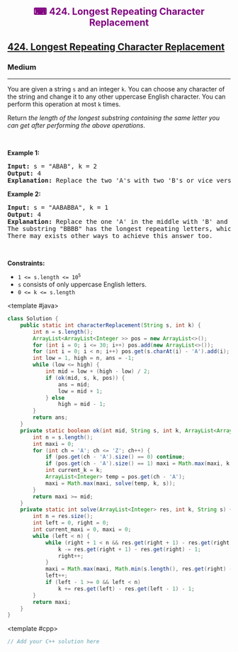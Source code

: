 <div align = "center">
<h style = "margin-bottom: 0px; margin-top: 0px; color : purple;" align = "center" class = "header">

## ⌨ 424. Longest Repeating Character Replacement

</h>
</div>

<h2><a href="https://leetcode.com/problems/longest-repeating-character-replacement" target = "_blank">424. Longest Repeating Character Replacement</a></h2><h3>Medium</h3><hr><p>You are given a string <code>s</code> and an integer <code>k</code>. You can choose any character of the string and change it to any other uppercase English character. You can perform this operation at most <code>k</code> times.</p>

<p>Return <em>the length of the longest substring containing the same letter you can get after performing the above operations</em>.</p>

<p>&nbsp;</p>
<p><strong class="example">Example 1:</strong></p>

<pre>
<strong>Input:</strong> s = &quot;ABAB&quot;, k = 2
<strong>Output:</strong> 4
<strong>Explanation:</strong> Replace the two &#39;A&#39;s with two &#39;B&#39;s or vice versa.
</pre>

<p><strong class="example">Example 2:</strong></p>

<pre>
<strong>Input:</strong> s = &quot;AABABBA&quot;, k = 1
<strong>Output:</strong> 4
<strong>Explanation:</strong> Replace the one &#39;A&#39; in the middle with &#39;B&#39; and form &quot;AABBBBA&quot;.
The substring &quot;BBBB&quot; has the longest repeating letters, which is 4.
There may exists other ways to achieve this answer too.</pre>

<p>&nbsp;</p>
<p><strong>Constraints:</strong></p>

<ul>
	<li><code>1 &lt;= s.length &lt;= 10<sup>5</sup></code></li>
	<li><code>s</code> consists of only uppercase English letters.</li>
	<li><code>0 &lt;= k &lt;= s.length</code></li>
</ul>

<CodeTabs :languages="[ { name: 'C++', slot: 'cpp' }, { name: 'Java', slot: 'java' } ]">

<template #java>

```java
class Solution {
    public static int characterReplacement(String s, int k) {
        int n = s.length();
        ArrayList<ArrayList<Integer >> pos = new ArrayList<>();
        for (int i = 0; i <= 30; i++) pos.add(new ArrayList<>());
        for (int i = 0; i < n; i++) pos.get(s.charAt(i) - 'A').add(i);
        int low = 1, high = n, ans = -1;
        while (low <= high) {
            int mid = low + (high - low) / 2;
            if (ok(mid, s, k, pos)) {
                ans = mid;
                low = mid + 1;
            } else
                high = mid - 1;
        }
        return ans;
    }
    private static boolean ok(int mid, String s, int k, ArrayList<ArrayList<Integer >> pos) {
        int n = s.length();
        int maxi = 0;
        for (int ch = 'A'; ch <= 'Z'; ch++) {
            if (pos.get(ch - 'A').size() == 0) continue;
            if (pos.get(ch - 'A').size() == 1) maxi = Math.max(maxi, k + 1);
            int current_k = k;
            ArrayList<Integer> temp = pos.get(ch - 'A');
            maxi = Math.max(maxi, solve(temp, k, s));
        }
        return maxi >= mid;
    }
    private static int solve(ArrayList<Integer> res, int k, String s) {
        int n = res.size();
        int left = 0, right = 0;
        int current_maxi = 0, maxi = 0;
        while (left < n) {
            while (right + 1 < n && res.get(right + 1) - res.get(right) - 1 <= k) {
                k -= res.get(right + 1) - res.get(right) - 1;
                right++;
            }
            maxi = Math.max(maxi, Math.min(s.length(), res.get(right) - res.get(left) + 1 + k));
            left++;
            if (left - 1 >= 0 && left < n)
                k += res.get(left) - res.get(left - 1) - 1;
        }
        return maxi;
    }
}
```

</template>

<template #cpp>

```cpp
// Add your C++ solution here
```

</template>

</CodeTabs>
